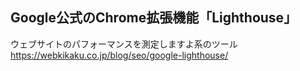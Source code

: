 ## Google公式のChrome拡張機能「Lighthouse」
ウェブサイトのパフォーマンスを測定しますよ系のツール
https://webkikaku.co.jp/blog/seo/google-lighthouse/
